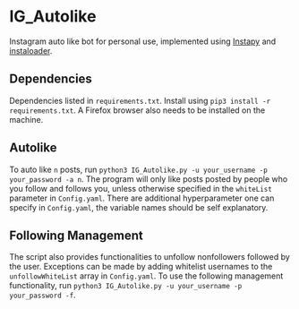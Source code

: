# IG_Autolike
Instagram auto like bot for personal use, implemented using [Instapy](https://github.com/timgrossmann/InstaPy) and [instaloader](https://github.com/instaloader/instaloader).

## Dependencies
Dependencies listed in `requirements.txt`. Install using `pip3 install -r requirements.txt`. A Firefox browser also needs to be installed on the machine.

## Autolike
To auto like `n` posts, run `python3 IG_Autolike.py -u your_username -p your_password -a n`. The program will only like posts posted by people who you follow and follows you, unless otherwise specified in the `whiteList` parameter in `Config.yaml`. There are additional hyperparameter one can specify in `Config.yaml`, the variable names should be self explanatory.

## Following Management
The script also provides functionalities to unfollow nonfollowers followed by the user. Exceptions can be made by adding whitelist usernames to the `unfollowWhiteList` array in `Config.yaml`. To use the following management functionality, run `python3 IG_Autolike.py -u your_username -p your_password -f`.

